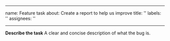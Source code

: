 
---
name: Feature task
about: Create a report to help us improve
title: ''
labels: ''
assignees: ''

---

**Describe the task**
A clear and concise description of what the bug is.


